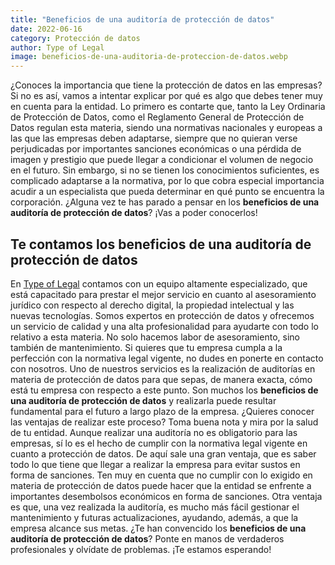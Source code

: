 ```yaml
---
title: "Beneficios de una auditoría de protección de datos"
date: 2022-06-16
category: Protección de datos
author: Type of Legal
image: beneficios-de-una-auditoria-de-proteccion-de-datos.webp
---
```


¿Conoces la importancia que tiene la protección de datos en las empresas? Si no es así, vamos a intentar explicar por qué es algo que debes tener muy en cuenta para la entidad. Lo primero es contarte que, tanto la Ley Ordinaria de Protección de Datos, como el Reglamento General de Protección de Datos regulan esta materia, siendo una normativas nacionales y europeas a las que las empresas deben adaptarse, siempre que no quieran verse perjudicadas por importantes sanciones económicas o una pérdida de imagen y prestigio que puede llegar a condicionar el volumen de negocio en el futuro. Sin embargo, si no se tienen los conocimientos suficientes, es complicado adaptarse a la normativa, por lo que cobra especial importancia acudir a un especialista que pueda determinar en qué punto se encuentra la corporación. ¿Alguna vez te has parado a pensar en los **beneficios de una auditoría de protección de datos**? ¡Vas a poder conocerlos! 

**Te contamos los beneficios de una auditoría de protección de datos**
----------------------------------------------------------------------

En [Type of Legal](https://typeoflegal.com/auditoria-mantenimiento-y-servicio-dpo/) contamos con un equipo altamente especializado, que está capacitado para prestar el mejor servicio en cuanto al asesoramiento jurídico con respecto al derecho digital, la propiedad intelectual y las nuevas tecnologías. Somos expertos en protección de datos y ofrecemos un servicio de calidad y una alta profesionalidad para ayudarte con todo lo relativo a esta materia. No solo hacemos labor de asesoramiento, sino también de mantenimiento. Si quieres que tu empresa cumpla a la perfección con la normativa legal vigente, no dudes en ponerte en contacto con nosotros. Uno de nuestros servicios es la realización de auditorías en materia de protección de datos para que sepas, de manera exacta, cómo está tu empresa con respecto a este punto. Son muchos los **beneficios de una auditoría de protección de datos** y realizarla puede resultar fundamental para el futuro a largo plazo de la empresa. ¿Quieres conocer las ventajas de realizar este proceso? Toma buena nota y mira por la salud de tu entidad. Aunque realizar una auditoría no es obligatorio para las empresas, sí lo es el hecho de cumplir con la normativa legal vigente en cuanto a protección de datos. De aquí sale una gran ventaja, que es saber todo lo que tiene que llegar a realizar la empresa para evitar sustos en forma de sanciones. Ten muy en cuenta que no cumplir con lo exigido en materia de protección de datos puede hacer que la entidad se enfrente a importantes desembolsos económicos en forma de sanciones. Otra ventaja es que, una vez realizada la auditoría, es mucho más fácil gestionar el mantenimiento y futuras actualizaciones, ayudando, además, a que la empresa alcance sus metas. ¿Te han convencido los **beneficios de una auditoría de protección de datos**? Ponte en manos de verdaderos profesionales y olvídate de problemas. ¡Te estamos esperando!
